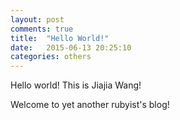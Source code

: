 ```yaml
---
layout: post
comments: true
title:  "Hello World!"
date:   2015-06-13 20:25:10
categories: others
---
```


Hello world! This is Jiajia Wang!

Welcome to yet another rubyist's blog!
